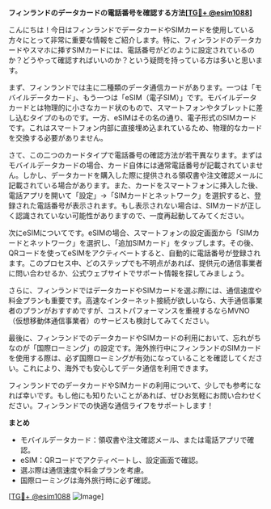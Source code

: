 **フィンランドのデータカードの電話番号を確認する方法[[TG💪+ @esim1088](https://t.me/s/esim1088)]**

こんにちは！今日はフィンランドでデータカードやSIMカードを使用している方々にとって非常に重要な情報をご紹介します。特に、フィンランドのデータカードやスマホに挿すSIMカードには、電話番号がどのように設定されているのか？どうやって確認すればいいのか？という疑問を持っている方は多いと思います。

まず、フィンランドでは主に二種類のデータ通信カードがあります。一つは「モバイルデータカード」、もう一つは「eSIM（電子SIM）」です。モバイルデータカードとは物理的に小さなカード状のもので、スマートフォンやタブレットに差し込むタイプのものです。一方、eSIMはその名の通り、電子形式のSIMカードです。これはスマートフォン内部に直接埋め込まれているため、物理的なカードを交換する必要がありません。

さて、この二つのカードタイプで電話番号の確認方法が若干異なります。まずはモバイルデータカードの場合、カード自体には通常電話番号が記載されていません。しかし、データカードを購入した際に提供される領収書や注文確認メールに記載されている場合があります。また、カードをスマートフォンに挿入した後、電話アプリを開いて「設定」→「SIMカードとネットワーク」を選択すると、登録された電話番号が表示されます。もし表示されない場合は、SIMカードが正しく認識されていない可能性がありますので、一度再起動してみてください。

次にeSIMについてです。eSIMの場合、スマートフォンの設定画面から「SIMカードとネットワーク」を選択し、「追加SIMカード」をタップします。その後、QRコードを使ってeSIMをアクティベートすると、自動的に電話番号が登録されます。このプロセス中、どのステップでも不明点があれば、提供元の通信事業者に問い合わせるか、公式ウェブサイトでサポート情報を探してみましょう。

さらに、フィンランドではデータカードやSIMカードを選ぶ際には、通信速度や料金プランも重要です。高速なインターネット接続が欲しいなら、大手通信事業者のプランがおすすめですが、コストパフォーマンスを重視するならMVNO（仮想移動体通信事業者）のサービスも検討してみてください。

最後に、フィンランドでのデータカードやSIMカードの利用において、忘れがちなのが「国際ローミング」の設定です。海外旅行中にフィンランドのSIMカードを使用する際は、必ず国際ローミングが有効になっていることを確認してください。これにより、海外でも安心してデータ通信を利用できます。

フィンランドでのデータカードやSIMカードの利用について、少しでも参考になれば幸いです。もし他にも知りたいことがあれば、ぜひお気軽にお問い合わせください。フィンランドでの快適な通信ライフをサポートします！

**まとめ**
- モバイルデータカード：領収書や注文確認メール、または電話アプリで確認。
- eSIM：QRコードでアクティベートし、設定画面で確認。
- 選ぶ際は通信速度や料金プランを考慮。
- 国際ローミングは海外旅行時に必ず確認。

[[TG💪+ @esim1088](https://t.me/s/esim1088) ![Image](https://i.postimg.cc/Y0z9fWf4/image.png)]